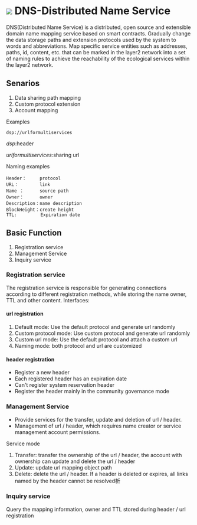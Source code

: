 # ![](https://img.shields.io/badge/status-wip-orange.svg?style=flat-square) DNS-Distributed Name Service
DNS(Distributed Name Service) is a distributed, open source and extensible domain name mapping service based on smart contracts. Gradually change the data storage paths and extension protocols used by the system to words and abbreviations. Map specific service entities such as addresses, paths, id, content, etc. that can be marked in the layer2 network into a set of naming rules to achieve the reachability of the ecological services within the layer2 network.


## Senarios

1. Data sharing path mapping
2. Custom protocol extension
3. Account mapping

Examples
```
dsp://urlformultiservices
```
*dsp*:header

*urlformultiservices*:sharing url

Naming examples
```
Header：     protocol
URL：        link
Name ：      source path
Owner：      owner
Description：name description
BlockHeight：create height
TTL:         Expiration date
```
## Basic Function

 1. Registration service
 2. Management Service
 3. Inquiry service

### Registration service
The registration service is responsible for generating connections according to different registration methods, while storing the name owner, TTL and other content.
Interfaces:

#### url registration
1. Default mode: Use the default protocol and generate url randomly
2. Custom protocol mode: Use custom protocol and generate url randomly
3. Custom url mode: Use the default protocol and attach a custom url
4. Naming mode: both protocol and url are customized

#### header registration
 - Register a new header
 - Each registered header has an expiration date
 - Can't register system reservation header
 - Register the header mainly in the community governance mode

### Management Service
-  Provide services for the transfer, update and deletion of url / header.
-  Management of url / header, which requires name creator or service management account permissions.

Service mode
 1. Transfer: transfer the ownership of the url / header, the account with ownership can update and delete the url / header
 2. Update: update url mapping object path
 3. Delete: delete the url / header. If a header is deleted or expires, all links named by the header cannot be resolved析

### Inquiry service
Query the mapping information, owner and TTL stored during header / url registration